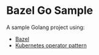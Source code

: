 # Bazel Go Sample

A sample Golang project using:

- [Bazel](https://bazel.build/)
- [Kubernetes operator pattern](https://kubernetes.io/docs/concepts/extend-kubernetes/operator/)
